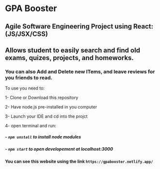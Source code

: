 # GPA Booster

## Agile Software Engineering Project using React: (JS/JSX/CSS)

## Allows student to easily search and find old exams, quizes, projects, and homeworks.

### You can also Add and Delete new ITems, and leave reviews for you friends to read.

To use you need to:

1- Clone or Download this repository

2- Have node.js pre-installed in you computer

3- Launch your IDE and cd into the projct

4- open terminal and run:

##### - `npm unstall` to install node modules

##### - `npm start` to open developement at localhost:3000

#### You can see this website using the link `https://gpabooster.netlify.app/`
